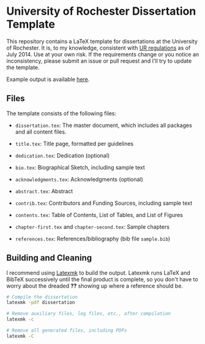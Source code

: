 # University of Rochester Dissertation Template

This repository contains a LaTeX template for dissertations at the University
of Rochester.  It is, to my knowledge, consistent with
[UR regulations](http://www.rochester.edu/theses/ThesesManual.pdf) as of
July 2014.  Use at your own risk.  If the requirements change or you notice an
inconsistency, please submit an issue or pull request and I'll try to update
the template.

Example output is available [here](dissertation.pdf?raw=true).


## Files

The template consists of the following files:

  * `dissertation.tex`: The master document, which includes all packages and
    all content files.

  * `title.tex`: Title page, formatted per guidelines

  * `dedication.tex`: Dedication (optional)

  * `bio.tex`: Biographical Sketch, including sample text

  * `acknowledgments.tex`: Acknowledgments (optional)

  * `abstract.tex`: Abstract

  * `contrib.tex`: Contributors and Funding Sources, including sample text

  * `contents.tex`: Table of Contents, List of Tables, and List of Figures

  * `chapter-first.tex` and `chapter-second.tex`: Sample chapters

  * `references.tex`: References/bibliography (bib file `sample.bib`)


## Building and Cleaning

I recommend using
[Latexmk](http://users.phys.psu.edu/~collins/software/latexmk-jcc/) to build
the output.  Latexmk runs LaTeX and BibTeX successively until the final
product is complete, so you don't have to worry about the dreaded **??**
showing up where a reference should be.

```bash
# Compile the dissertation
latexmk -pdf dissertation

# Remove auxiliary files, log files, etc., after compilation
latexmk -c

# Remove all generated files, including PDFs
latexmk -C
```
